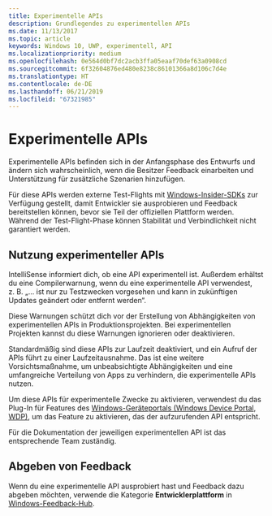 ```yaml
---
title: Experimentelle APIs
description: Grundlegendes zu experimentellen APIs
ms.date: 11/13/2017
ms.topic: article
keywords: Windows 10, UWP, experimentell, API
ms.localizationpriority: medium
ms.openlocfilehash: 0e564d0bf7dc2acb3ffa05eaaf70def63a0908cd
ms.sourcegitcommit: 6f32604876ed480e8238c86101366a8d106c7d4e
ms.translationtype: HT
ms.contentlocale: de-DE
ms.lasthandoff: 06/21/2019
ms.locfileid: "67321985"
---
```

# <a name="experimental-apis"></a>Experimentelle APIs

Experimentelle APIs befinden sich in der Anfangsphase des Entwurfs und ändern sich wahrscheinlich, wenn die Besitzer Feedback einarbeiten und Unterstützung für zusätzliche Szenarien hinzufügen.

Für diese APIs werden externe Test-Flights mit [Windows-Insider-SDKs](https://www.microsoft.com/en-us/software-download/windowsinsiderpreviewSDK) zur Verfügung gestellt, damit Entwickler sie ausprobieren und Feedback bereitstellen können, bevor sie Teil der offiziellen Plattform werden. Während der Test-Flight-Phase können Stabilität und Verbindlichkeit nicht garantiert werden.

## <a name="consuming-experimental-apis"></a>Nutzung experimenteller APIs
IntelliSense informiert dich, ob eine API experimentell ist. Außerdem erhältst du eine Compilerwarnung, wenn du eine experimentelle API verwendest, z. B. „... ist nur zu Testzwecken vorgesehen und kann in zukünftigen Updates geändert oder entfernt werden“.

Diese Warnungen schützt dich vor der Erstellung von Abhängigkeiten von experimentellen APIs in Produktionsprojekten. Bei experimentellen Projekten kannst du diese Warnungen ignorieren oder deaktivieren.

Standardmäßig sind diese APIs zur Laufzeit deaktiviert, und ein Aufruf der APIs führt zu einer Laufzeitausnahme. Das ist eine weitere Vorsichtsmaßnahme, um unbeabsichtigte Abhängigkeiten und eine umfangreiche Verteilung von Apps zu verhindern, die experimentelle APIs nutzen.

Um diese APIs für experimentelle Zwecke zu aktivieren, verwendest du das Plug-In für Features des [Windows-Geräteportals (Windows Device Portal, WDP)](https://docs.microsoft.com/en-us/windows/uwp/debug-test-perf/device-portal), um das Feature zu aktivieren, das der aufzurufenden API entspricht.

Für die Dokumentation der jeweiligen experimentellen API ist das entsprechende Team zuständig.

## <a name="providing-feedback"></a>Abgeben von Feedback

Wenn du eine experimentelle API ausprobiert hast und Feedback dazu abgeben möchten, verwende die Kategorie **Entwicklerplattform** in [Windows-Feedback-Hub](https://support.microsoft.com/help/4021566/windows-10-send-feedback-to-microsoft-with-feedback-hub).